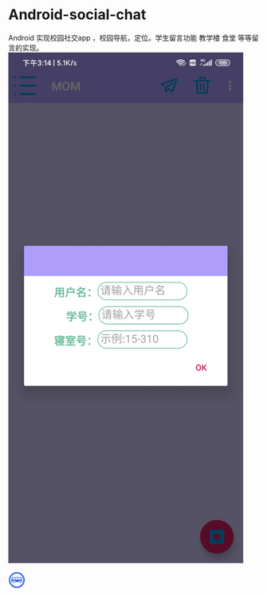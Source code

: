 # Android-social-chat
Android 实现校园社交app ，校园导航，定位。学生留言功能 教学楼 食堂 等等留言的实现。
![image](https://github.com/Later-max/Android-social-chat/blob/master/%E5%9B%BE%E7%89%87.png)

![image](https://github.com/Later-max/Android-social-chat/blob/master/app/src/main/assets/Icon_bus_station.png)
